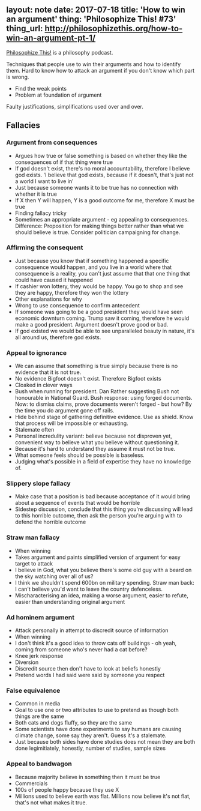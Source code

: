 layout: note
date: 2017-07-18
title: 'How to win an argument'
thing: 'Philosophize This! #73'
thing_url: http://philosophizethis.org/how-to-win-an-argument-pt-1/
---

[Philosophize This!](http://philosophizethis.org/) is a philosophy podcast.

Techniques that people use to win their arguments and how to identify them.
Hard to know how to attack an argument if you don't know which part is wrong.

* Find the weak points
* Problem at foundation of argument

Faulty justifications, simplifications used over and over.

## Fallacies

### Argument from consequences

* Argues how true or false something is based on whether they like the consequences of if that thing were true
* If god doesn't exist, there's no moral accountability, therefore I believe god exists. 'I believe that god exists, because if it doesn't, that's just not a world I want to live in'
* Just because someone wants it to be true has no connection with whether it is true
* If X then Y will happen, Y is a good outcome for me, therefore X must be true
* Finding fallacy tricky
* Sometimes an appropriate argument - eg appealing to consequences. Difference: Proposition for making things better rather than what we should believe is true. Consider politician campaigning for change.

### Affirming the consequent

* Just because you know that if something happened a specific consequence would happen, and you live in a world where that consequence is a reality, you can't just assume that that one thing that could have caused it happened
* If cashier won lottery, they would be happy. You go to shop and see they are happy, therefore they won the lottery
* Other explanations for why
* Wrong to use consequence to confirm antecedent
* If someone was going to be a good president they would have seen economic downturn coming. Trump saw it coming, therefore he would make a good president. Argument doesn't prove good or bad.
* If god existed we would be able to see unparalleled beauty in nature, it's all around us, therefore god exists.

### Appeal to ignorance

* We can assume that something is true simply because there is no evidence that it is not true.
* No evidence Bigfoot doesn't exist. Therefore Bigfoot exists
* Cloaked in clever ways
* Bush when running for president. Dan Rather suggesting Bush not honourable in National Guard. Bush response: using forged documents. Now: to dismiss claims, prove documents weren't forged - but how? By the time you do argument gone off rails.
* Hide behind stage of gathering definitive evidence. Use as shield. Know that process will be impossible or exhausting.
* Stalemate often
* Personal incredulity variant: believe because not disproven yet, convenient way to believe what you believe without questioning it.
* Because it's hard to understand they assume it must not be true.
* What someone feels should be possible is baseless.
* Judging what's possible in a field of expertise they have no knowledge of.

### Slippery slope fallacy

* Make case that a position is bad because acceptance of it would bring about a sequence of events that would be horrible
* Sidestep discussion, conclude that this thing you're discussing will lead to this horrible outcome, then ask the person you're arguing with to defend the horrible outcome

### Straw man fallacy

* When winning
* Takes argument and paints simplified version of argument for easy target to attack
* I believe in God, what you believe there's some old guy with a beard on the sky watching over all of us?
* I think we shouldn't spend 600bn on military spending. Straw man back: I can't believe you'd want to leave the country defenceless.
* Mischaracterising an idea, making a worse argument, easier to refute, easier than understanding original argument

### Ad hominem argument

* Attack personally in attempt to discredit source of information
* When winning
* I don't think it's a good idea to throw cats off buildings - oh yeah, coming from someone who's never had a cat before?
* Knee jerk response
* Diversion
* Discredit source then don't have to look at beliefs honestly
* Pretend words I had said were said by someone you respect

### False equivalence

* Common in media
* Goal to use one or two attributes to use to pretend as though both things are the same
* Both cats and dogs fluffy, so they are the same
* Some scientists have done experiments to say humans    are causing climate change, some say they aren't. Guess it's a stalemate.
* Just because both sides have done studies does not mean they are both done legimitiately, honestly, number of studies, sample sizes

### Appeal to bandwagon

* Because majority believe in something then it must be true
* Commercials
* 100s of people happy because they use X
* Millions used to believe earth was flat. Millions now believe it's not flat, that's not what makes it true.

